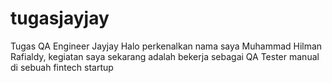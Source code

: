 # tugasjayjay
Tugas QA Engineer Jayjay
Halo perkenalkan nama saya Muhammad Hilman Rafialdy, 
kegiatan saya sekarang adalah bekerja sebagai QA Tester manual di sebuah fintech startup

